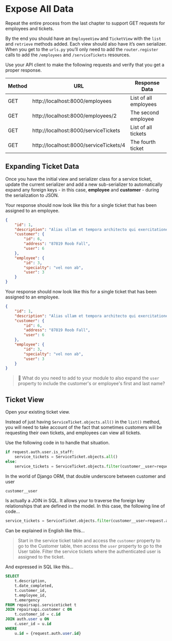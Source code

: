 # Expose All Data

Repeat the entire process from the last chapter to support GET requests for employees and tickets.

By the end you should have an `EmployeeView` and `TicketView` with the `list` and `retrieve` methods added. Each view should also have it’s own serializer. When you get to the `urls.py` you’ll only need to add the `router.register` calls to add the `/employees` and `/serviceTickets` resources.

Use your API client to make the following requests and verify that you get a proper response.

| Method | URL | Response Data |
|--|--|--|
| GET | http://localhost:8000/employees | List of all employees |
| GET | http://localhost:8000/employees/2 | The second employee |
| GET | http://localhost:8000/serviceTickets | List of all tickets |
| GET | http://localhost:8000/serviceTickets/4 | The fourth ticket |

## Expanding Ticket Data

Once you have the initial view and serializer class for a service ticket, update the current serializer and add a new sub-serializer to automatically expand any foreign keys - in this case, **employee** and **customer** - during the serialization to JSON.

Your response should now look like this for a single ticket that has been assigned to an employee.

```json
{
	"id": 1,
	"description": "Alias ullam et tempora architecto qui exercitationem est eius.",
	"customer": {
		"id": 6,
		"address": "87819 Roob Fall",
		"user": 6
	},
	"employee": {
		"id": 3,
		"specialty": "vel non ab",
		"user": 3
	}
}
```

Your response should now look like this for a single ticket that has been assigned to an employee.

```json
{
	"id": 1,
	"description": "Alias ullam et tempora architecto qui exercitationem est eius.",
	"customer": {
		"id": 6,
		"address": "87819 Roob Fall",
		"user": 6
	},
	"employee": {
		"id": 3,
		"specialty": "vel non ab",
		"user": 3
	}
}
```

> 🧨 What do you need to add to your module to also expand the `user` property to include the customer's or employee's first and last name?

## Ticket View

Open your existing ticket view.

Instead of just having `ServiceTicket.objects.all()` in the `list()` method, you will need to take account of the fact that sometimes customers will be requesting their own tickets, and employees can view all tickets.

Use the following code in to handle that situation.

```py
if request.auth.user.is_staff:
    service_tickets = ServiceTicket.objects.all()
else:
    service_tickets = ServiceTicket.objects.filter(customer__user=request.auth.user)
```

In the world of Django ORM, that double underscore between customer and user

```txt
customer__user
```

Is actually a JOIN in SQL. It allows your to traverse the foreign key relationships that are defined in the model. In this case, the following line of code...

```py
service_tickets = ServiceTicket.objects.filter(customer__user=request.auth.user)
```

Can be explained in English like this...

> Start in the service ticket table and access the `customer` property to go to the Customer table, then access the `user` property to go to the User table. Filter the service tickets where the authenticated user is assigned to the ticket.

And expressed in SQL like this...

```sql
SELECT
	t.description,
	t.date_completed,
	t.customer_id,
	t.employee_id,
	t.emergency
FROM repairsapi.serviceticket t
JOIN repairsapi.customer c ON
	t.customer_id = c.id
JOIN auth.user u ON
	c.user_id = u.id
WHERE
	u.id = {request.auth.user.id}
```
